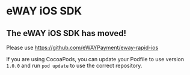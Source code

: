 # eWAY iOS SDK

## The eWAY iOS SDK has moved! 

Please use https://github.com/eWAYPayment/eway-rapid-ios

If you are using CocoaPods, you can update your Podfile to use version `1.0.0` and run `pod update` to use the correct repository.